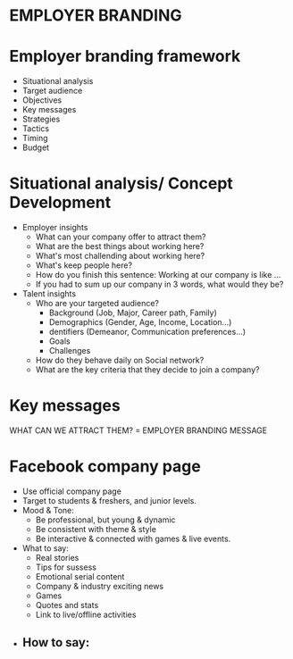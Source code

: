 # EMPLOYER BRANDING


# Employer branding framework
- Situational analysis
- Target audience 
- Objectives 
- Key messages
- Strategies
- Tactics
- Timing 
- Budget

# Situational analysis/ Concept Development 
- Employer insights
  - What can your company offer to attract them?
  - What are the best things about working here?
  - What's most challending about working here?
  - What's keep people here?
  - How do you finish this sentence: Working at our company is like ... 
  - If you had to sum up our company in 3 words, what would they be? 
- Talent insights
  -  Who are your targeted audience?
     -  Background (Job, Major, Career path, Family)
     -  Demographics (Gender, Age, Income, Location...)  
     - dentifiers (Demeanor, Communication preferences...)  
     - Goals  
     - Challenges  
  - How do they behave daily on Social network?  
  - What are the key criteria that they decide to join a
company?  

# Key messages
WHAT CAN WE ATTRACT THEM? = EMPLOYER BRANDING MESSAGE  

# Facebook company page 
- Use official company page  
- Target to students & freshers, and junior levels.  
- Mood & Tone:
  - Be professional, but young & dynamic  
  - Be consistent with theme & style  
  - Be interactive & connected with games & live events.  
- What to say:
  -  Real stories
  -  Tips for sussess 
  -  Emotional serial content 
  -  Company & industry exciting news
  -  Games
  -  Quotes and stats 
  -  Link to live/offline activities 
- How to say:
  -  
